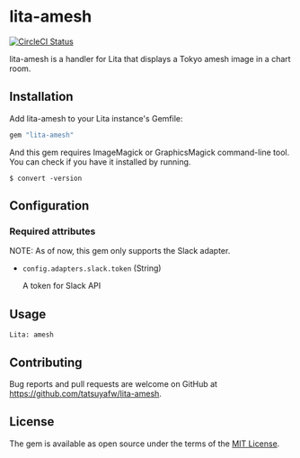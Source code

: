 # lita-amesh

[![CircleCI Status](https://circleci.com/gh/tatsuyafw/lita-amesh/tree/master.svg?style=svg)](https://circleci.com/gh/tatsuyafw/lita-amesh/tree/master)

lita-amesh is a handler for Lita that displays a Tokyo amesh image in a chart room.

## Installation
Add lita-amesh to your Lita instance's Gemfile:

``` ruby
gem "lita-amesh"
```

And this gem requires ImageMagick or GraphicsMagick command-line tool. You can check if you have it installed by running.

```console
$ convert -version
```

## Configuration

### Required attributes

NOTE: As of now, this gem only supports the Slack adapter.

- `config.adapters.slack.token` (String)

   A token for Slack API

## Usage

```
Lita: amesh
```

## Contributing

Bug reports and pull requests are welcome on GitHub at https://github.com/tatsuyafw/lita-amesh.

## License

The gem is available as open source under the terms of the [MIT License](https://opensource.org/licenses/MIT).
